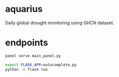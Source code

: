 # aquarius
Daily global drought monitoring using GHCN dataset.

# endpoints

```bash
panel serve main_panel.py
```


```bash
export FLASK_APP=autocomplete.py
python -m flask run
```

